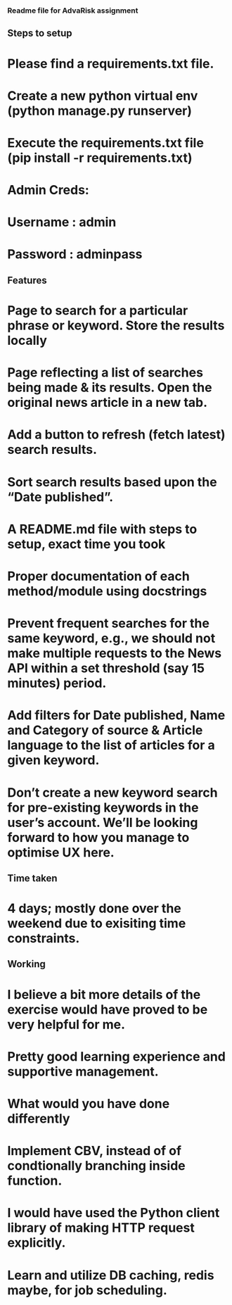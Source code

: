 ### Readme file for AdvaRisk assignment 

## Steps to setup

# Please find a requirements.txt file. 
# Create a new python virtual env (python manage.py runserver)
# Execute the requirements.txt file (pip install -r requirements.txt)

# Admin Creds: 

# Username : admin
# Password : adminpass


## Features 

# Page to search for a particular phrase or keyword. Store the results locally

# Page reflecting a list of searches being made & its results. Open the original news article in a new tab.

# Add a button to refresh (fetch latest) search results.

# Sort search results based upon the “Date published”.

# A README.md file with steps to setup, exact time you took

# Proper documentation of each method/module using docstrings

# Prevent frequent searches for the same keyword, e.g., we should not make multiple requests to the News API within a set threshold (say 15 minutes) period.

# Add filters for Date published, Name and Category of source & Article language to the list of articles for a given keyword.

# Don’t create a new keyword search for pre-existing keywords in the user’s account. We’ll be looking forward to how you manage to optimise UX here.

## Time taken 

# 4 days; mostly done over the weekend due to exisiting time constraints.  

## Working 

# I believe a bit more details of the exercise would have proved to be very helpful for me.
# Pretty good learning experience and supportive management.

# What would you have done differently 

# Implement CBV, instead of of condtionally branching inside function. 
# I would have used the Python client library of making HTTP request explicitly.
# Learn and utilize DB caching, redis maybe, for job scheduling.
